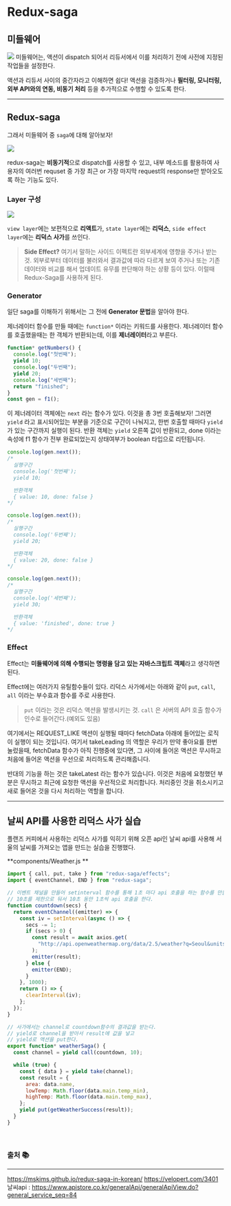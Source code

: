 # Redux-saga

## 미들웨어

![](https://images.velog.io/images/rhfovk/post/82160492-20d7-4ae7-8c4e-553220422af7/image.png)
미들웨어는, 액션이 dispatch 되어서 리듀서에서 이를 처리하기 전에 사전에 지정된 작업들을 설정한다.

액션과 리듀서 사이의 중간자라고 이해하면 쉽다! 액션을 검증하거나 **필터링, 모니터링, 외부 API와의 연동, 비동기 처리** 등을 추가적으로 수행할 수 있도록 한다.

---

## Redux-saga

그래서 미들웨어 중 `saga`에 대해 알아보자!

![](https://images.velog.io/images/rhfovk/post/b27e6cc0-553e-4ec0-80c4-256c13f821a0/image.png)

redux-saga는 **비동기적**으로 dispatch를 사용할 수 있고, 내부 메소드를 활용하여 사용자의 여러번 requset 중 가장 최근 or 가장 마지막 request의 response만 받아오도록 하는 기능도 있다.

### Layer 구성

![](https://images.velog.io/images/rhfovk/post/13137d95-9130-4c8c-920f-e1d58b22a84d/%E1%84%89%E1%85%B3%E1%84%8F%E1%85%B3%E1%84%85%E1%85%B5%E1%86%AB%E1%84%89%E1%85%A3%E1%86%BA%202021-11-05%20%E1%84%8B%E1%85%A9%E1%84%92%E1%85%AE%207.36.57.png)

`view layer`에는 보편적으로 **리액트**가,
`state layer`에는 **리덕스**,
`side effect layer`에는 **리덕스 사가**를 쓰인다.

> **Side Effect?**
> 여기서 말하는 사이드 이펙트란 외부세계에 영향을 주거나 받는 것.
> 외부로부터 데이터를 불러와서 결과값에 따라 다르게 보여 주거나 또는 기존 데이터와 비교를 해서 업데이트 유무를 판단해야 하는 상황 등이 있다.
> 이럴때 Redux-Saga를 사용하게 된다.

### Generator

일단 saga를 이해하기 위해서는 그 전에 **Generator 문법**을 알아야 한다.

제너레이터 함수를 만들 때에는 `function*` 이라는 키워드를 사용한다.
제너레이터 함수를 호출했을때는 한 객체가 반환되는데, 이를 **제너레이터**라고 부른다.

```js
function* getNumbers() {
  console.log("첫번째");
  yield 10;
  console.log("두번째");
  yield 20;
  console.log("세번째");
  return "finished";
}
const gen = f1();
```

이 제너레이터 객체에는 `next` 라는 함수가 있다. 이것을 총 3번 호출해보자!
그러면 `yield` 라고 표시되어있는 부분을 기준으로 구간이 나눠지고, 한번 호출할 때마다 `yield` 가 있는 구간까지 실행이 된다. 반환 객체는 `yield` 오른쪽 값이 반환되고, done 이라는 속성에 f1 함수가 전부 완료되었는지 상태여부가 boolean 타입으로 리턴됩니다.

```js
console.log(gen.next());
/*
  실행구간
  console.log('첫번째');
  yield 10;

  반환객체
  { value: 10, done: false }
*/

console.log(gen.next());
/*
  실행구간
  console.log('두번째');
  yield 20;

  반환객체
  { value: 20, done: false }
*/

console.log(gen.next());
/*
  실행구간
  console.log('세번째');
  yield 30;

  반환객체
  { value: 'finished', done: true }
*/
```

### Effect

Effect는 **미들웨어에 의해 수행되는 명령을 담고 있는 자바스크립트 객체**라고 생각하면 된다.

Effect에는 여러가지 유틸함수들이 있다. 리덕스 사가에서는 아래와 같이 `put`, `call`, `all` 이라는 부수효과 함수를 주로 사용한다.

> `put` 이라는 것은 리덕스 액션을 발생시키는 것.
> `call` 은 서버의 API 호출 함수가 인수로 들어간다.(예외도 있음)

여기에서는 REQUEST_LIKE 액션이 실행될 때마다 fetchData 아래에 들어있는 로직이 실행이 되는 것입니다. 여기서 takeLeading 의 역할은 우리가 만약 좋아요를 한번 눌렀을때, fetchData 함수가 아직 진행중에 있다면, 그 사이에 들어온 액션은 무시하고 처음에 들어온 액션을 우선으로 처리하도록 관리해줍니다.

반대의 기능을 하는 것은 takeLatest 라는 함수가 있습니다. 이것은 처음에 요청했던 부분은 무시하고 최근에 요청한 액션을 우선적으로 처리합니다. 처리중인 것을 취소시키고 새로 들어온 것을 다시 처리하는 역할을 합니다.

---

## 날씨 API를 사용한 리덕스 사가 실습

플랜즈 커피에서 사용하는 리덕스 사가를 익히기 위해 오픈 api인 날씨 api를 사용해 서울의 날씨를 가져오는 앱을 만드는 실습을 진행했다.

**components/Weather.js **

```js
import { call, put, take } from "redux-saga/effects";
import { eventChannel, END } from "redux-saga";

// 이벤트 채널을 만들어 setinterval 함수를 통해 1초 마다 api 호출을 하는 함수를 만들었다.
// 10초를 제한으로 둬서 10초 동안 1초씩 api 호출을 한다.
function countdown(secs) {
  return eventChannel((emitter) => {
    const iv = setInterval(async () => {
      secs -= 1;
      if (secs > 0) {
        const result = await axios.get(
          "http://api.openweathermap.org/data/2.5/weather?q=Seoul&units=metric&APPID=e75a0a68adc50371c5898d8d43931062"
        );
        emitter(result);
      } else {
        emitter(END);
      }
    }, 1000);
    return () => {
      clearInterval(iv);
    };
  });
}

// 사가에서는 channel로 countdown함수의 결과값을 받는다.
// yield로 channel을 받아서 result에 값을 넣고
// yield로 액션을 put한다.
export function* weatherSaga() {
  const channel = yield call(countdown, 10);

  while (true) {
    const { data } = yield take(channel);
    const result = {
      area: data.name,
      lowTemp: Math.floor(data.main.temp_min),
      highTemp: Math.floor(data.main.temp_max),
    };
    yield put(getWeatherSuccess(result));
  }
}
```

<br>

### 출처 📚

---

https://mskims.github.io/redux-saga-in-korean/
https://velopert.com/3401
날씨api : https://www.apistore.co.kr/generalApi/generalApiView.do?general_service_seq=84
